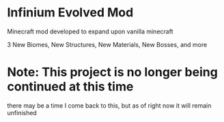 # Infinium Evolved Mod 

Minecraft mod developed to expand upon vanilla minecraft

3 New Biomes, New Structures, New Materials, New Bosses, and more 

# Note: This project is no longer being continued at this time
there may be a time I come back to this, but as of right now it will remain unfinished
